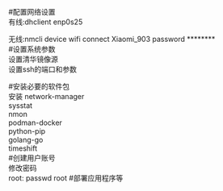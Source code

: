 #配置网络设置  
有线:dhclient enp0s25  

无线:nmcli device wifi connect Xiaomi_903 password ********  
#设置系统参数  
设置清华镜像源  
设置ssh的端口和参数  

#安装必要的软件包  
安装  network-manager   
sysstat  
nmon  
podman-docker  
python-pip  
golang-go  
timeshift  
#创建用户账号  
修改密码  
root: passwd root 
#部署应用程序等  

